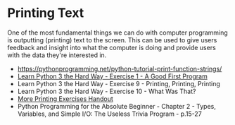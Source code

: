 # Printing Text

One of the most fundamental things we can do with computer programming
is outputting (printing) text to the screen.  This can be used to give
users feedback and insight into what the computer is doing and provide
users with the data they're interested in.

- <https://pythonprogramming.net/python-tutorial-print-function-strings/>
- [Learn Python 3 the Hard Way - Exercise 1 - A Good First Program](https://learnpythonthehardway.org/python3/ex1.html)
- Learn Python 3 the Hard Way - Exercise 9 - Printing, Printing, Printing
- Learn Python 3 the Hard Way - Exercise 10 - What Was That?
- [More Printing Exercises Handout](https://docs.google.com/document/d/1YGIFUXjmuCT_ATgRXHVfjafhQ4Tmd_LgIGVXcWXVFI0/)
- Python Programming for the Absolute Beginner - Chapter 2 - Types, Variables, and Simple I/O: The Useless Trivia Program - p.15-27
